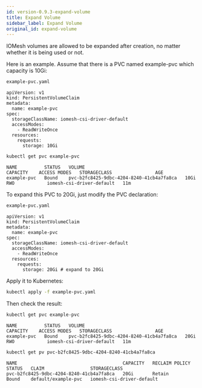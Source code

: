 ```yaml
---
id: version-0.9.3-expand-volume
title: Expand Volume
sidebar_label: Expand Volume
original_id: expand-volume
---
```


IOMesh volumes are allowed to be expanded after creation, no matter whether it is being used or not.

Here is an example. Assume that there is a PVC named example-pvc which capacity is 10Gi:

```bash
example-pvc.yaml
```

```output
apiVersion: v1
kind: PersistentVolumeClaim
metadata:
  name: example-pvc
spec:
  storageClassName: iomesh-csi-driver-default
  accessModes:
    - ReadWriteOnce
  resources:
    requests:
      storage: 10Gi
```

```bash
kubectl get pvc example-pvc
```

```output
NAME          STATUS   VOLUME                                     CAPACITY    ACCESS MODES   STORAGECLASS                AGE
example-pvc   Bound    pvc-b2fc8425-9dbc-4204-8240-41cb4a7fa8ca   10Gi        RWO            iomesh-csi-driver-default   11m
```

To expand this PVC to 20Gi, just modify the PVC declaration:

```bash
example-pvc.yaml
```

```output
apiVersion: v1
kind: PersistentVolumeClaim
metadata:
  name: example-pvc
spec:
  storageClassName: iomesh-csi-driver-default
  accessModes:
    - ReadWriteOnce
  resources:
    requests:
      storage: 20Gi # expand to 20Gi
```

Apply it to Kubernetes:

```bash
kubectl apply -f example-pvc.yaml
```

Then check the result:

```bash
kubectl get pvc example-pvc
```

```output
NAME          STATUS   VOLUME                                     CAPACITY    ACCESS MODES   STORAGECLASS                AGE
example-pvc   Bound    pvc-b2fc8425-9dbc-4204-8240-41cb4a7fa8ca   20Gi        RWO            iomesh-csi-driver-default   11m
```

```bash
kubectl get pv pvc-b2fc8425-9dbc-4204-8240-41cb4a7fa8ca
```

```output
NAME                                       CAPACITY   RECLAIM POLICY   STATUS   CLAIM                 STORAGECLASS
pvc-b2fc8425-9dbc-4204-8240-41cb4a7fa8ca   20Gi       Retain           Bound    default/example-pvc   iomesh-csi-driver-default
```

